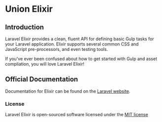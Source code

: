 # Union Elixir

## Introduction

Laravel Elixir provides a clean, fluent API for defining basic Gulp tasks for your Laravel application. Elixir supports several common CSS and JavaScript pre-processors, and even testing tools.

If you've ever been confused about how to get started with Gulp and asset compliation, you will love Laravel Elixir!


## Official Documentation

Documentation for Elixir can be found on the [Laravel website](http://laravel.com/docs/elixir).

### License

Laravel Elixir is open-sourced software licensed under the [MIT license](http://opensource.org/licenses/MIT)
